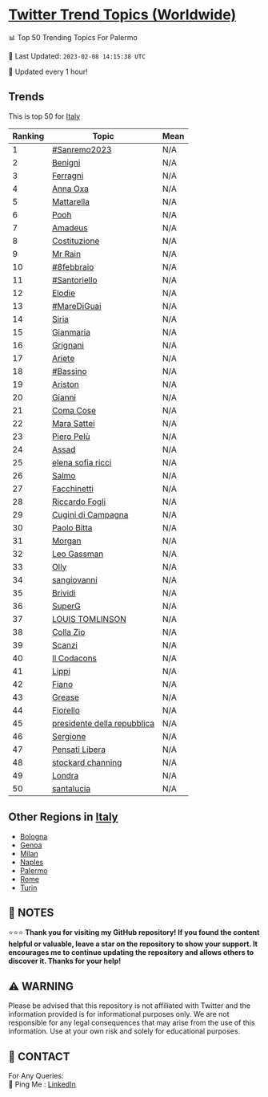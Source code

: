 [Twitter Trend Topics (Worldwide)](https://github.com/ErcinDedeoglu/Twitter-Trend-Topics)
==========


📊 Top 50 Trending Topics For Palermo

📆 Last Updated: `2023-02-08 14:15:38 UTC`

🔧 Updated every 1 hour!


## Trends

This is top 50 for [Italy](</Italy>)

| Ranking | Topic | Mean |
| ------- | ------------ | ------------ |
| 1 | [#Sanremo2023](http://twitter.com/search?q=%23Sanremo2023) | N/A |
| 2 | [Benigni](http://twitter.com/search?q=Benigni) | N/A |
| 3 | [Ferragni](http://twitter.com/search?q=Ferragni) | N/A |
| 4 | [Anna Oxa](http://twitter.com/search?q=Anna+Oxa) | N/A |
| 5 | [Mattarella](http://twitter.com/search?q=Mattarella) | N/A |
| 6 | [Pooh](http://twitter.com/search?q=Pooh) | N/A |
| 7 | [Amadeus](http://twitter.com/search?q=Amadeus) | N/A |
| 8 | [Costituzione](http://twitter.com/search?q=Costituzione) | N/A |
| 9 | [Mr Rain](http://twitter.com/search?q=Mr+Rain) | N/A |
| 10 | [#8febbraio](http://twitter.com/search?q=%238febbraio) | N/A |
| 11 | [#Santoriello](http://twitter.com/search?q=%23Santoriello) | N/A |
| 12 | [Elodie](http://twitter.com/search?q=Elodie) | N/A |
| 13 | [#MareDiGuai](http://twitter.com/search?q=%23MareDiGuai) | N/A |
| 14 | [Siria](http://twitter.com/search?q=Siria) | N/A |
| 15 | [Gianmaria](http://twitter.com/search?q=Gianmaria) | N/A |
| 16 | [Grignani](http://twitter.com/search?q=Grignani) | N/A |
| 17 | [Ariete](http://twitter.com/search?q=Ariete) | N/A |
| 18 | [#Bassino](http://twitter.com/search?q=%23Bassino) | N/A |
| 19 | [Ariston](http://twitter.com/search?q=Ariston) | N/A |
| 20 | [Gianni](http://twitter.com/search?q=Gianni) | N/A |
| 21 | [Coma Cose](http://twitter.com/search?q=Coma+Cose) | N/A |
| 22 | [Mara Sattei](http://twitter.com/search?q=Mara+Sattei) | N/A |
| 23 | [Piero Pelù](http://twitter.com/search?q=Piero+Pel%c3%b9) | N/A |
| 24 | [Assad](http://twitter.com/search?q=Assad) | N/A |
| 25 | [elena sofia ricci](http://twitter.com/search?q=elena+sofia+ricci) | N/A |
| 26 | [Salmo](http://twitter.com/search?q=Salmo) | N/A |
| 27 | [Facchinetti](http://twitter.com/search?q=Facchinetti) | N/A |
| 28 | [Riccardo Fogli](http://twitter.com/search?q=Riccardo+Fogli) | N/A |
| 29 | [Cugini di Campagna](http://twitter.com/search?q=Cugini+di+Campagna) | N/A |
| 30 | [Paolo Bitta](http://twitter.com/search?q=Paolo+Bitta) | N/A |
| 31 | [Morgan](http://twitter.com/search?q=Morgan) | N/A |
| 32 | [Leo Gassman](http://twitter.com/search?q=Leo+Gassman) | N/A |
| 33 | [Olly](http://twitter.com/search?q=Olly) | N/A |
| 34 | [sangiovanni](http://twitter.com/search?q=sangiovanni) | N/A |
| 35 | [Brividi](http://twitter.com/search?q=Brividi) | N/A |
| 36 | [SuperG](http://twitter.com/search?q=SuperG) | N/A |
| 37 | [LOUIS TOMLINSON](http://twitter.com/search?q=LOUIS+TOMLINSON) | N/A |
| 38 | [Colla Zio](http://twitter.com/search?q=Colla+Zio) | N/A |
| 39 | [Scanzi](http://twitter.com/search?q=Scanzi) | N/A |
| 40 | [Il Codacons](http://twitter.com/search?q=Il+Codacons) | N/A |
| 41 | [Lippi](http://twitter.com/search?q=Lippi) | N/A |
| 42 | [Fiano](http://twitter.com/search?q=Fiano) | N/A |
| 43 | [Grease](http://twitter.com/search?q=Grease) | N/A |
| 44 | [Fiorello](http://twitter.com/search?q=Fiorello) | N/A |
| 45 | [presidente della repubblica](http://twitter.com/search?q=presidente+della+repubblica) | N/A |
| 46 | [Sergione](http://twitter.com/search?q=Sergione) | N/A |
| 47 | [Pensati Libera](http://twitter.com/search?q=Pensati+Libera) | N/A |
| 48 | [stockard channing](http://twitter.com/search?q=stockard+channing) | N/A |
| 49 | [Londra](http://twitter.com/search?q=Londra) | N/A |
| 50 | [santalucia](http://twitter.com/search?q=santalucia) | N/A |



## Other Regions in [Italy](</Italy>)

* [Bologna](</Italy/Bologna.md>)
* [Genoa](</Italy/Genoa.md>)
* [Milan](</Italy/Milan.md>)
* [Naples](</Italy/Naples.md>)
* [Palermo](</Italy/Palermo.md>)
* [Rome](</Italy/Rome.md>)
* [Turin](</Italy/Turin.md>)



## 📝 NOTES

⭐⭐⭐ **Thank you for visiting my GitHub repository! If you found the content helpful or valuable, leave a star on the repository to show your support. It encourages me to continue updating the repository and allows others to discover it. Thanks for your help!**


## ⚠️ WARNING

Please be advised that this repository is not affiliated with Twitter and the information provided is for informational purposes only. We are not responsible for any legal consequences that may arise from the use of this information. Use at your own risk and solely for educational purposes.


## 📨 CONTACT

 For Any Queries:  
            🏓 Ping Me : [LinkedIn](https://www.linkedin.com/in/ercindedeoglu/)
